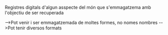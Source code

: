 Registres digitals d'algun asspecte del món que s'emmagatzema amb l'objectiu de ser recuperada

-->Pot venir i ser emmagatzemada de moltes formes, no nomes nombres
-->Pot tenir diversos formats 